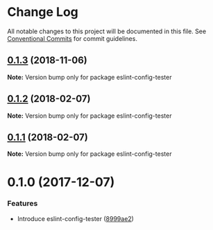 # Change Log

All notable changes to this project will be documented in this file.
See [Conventional Commits](https://conventionalcommits.org) for commit guidelines.

<a name="0.1.3"></a>
## [0.1.3](https://github.com/udemy/js-tooling/compare/eslint-config-tester@0.1.2...eslint-config-tester@0.1.3) (2018-11-06)




**Note:** Version bump only for package eslint-config-tester

<a name="0.1.2"></a>
## [0.1.2](https://github.com/udemy/js-tooling/compare/eslint-config-tester@0.1.1...eslint-config-tester@0.1.2) (2018-02-07)




**Note:** Version bump only for package eslint-config-tester

<a name="0.1.1"></a>
## [0.1.1](https://github.com/udemy/js-tooling/compare/eslint-config-tester@0.1.0...eslint-config-tester@0.1.1) (2018-02-07)




**Note:** Version bump only for package eslint-config-tester

<a name="0.1.0"></a>
# 0.1.0 (2017-12-07)


### Features

* Introduce eslint-config-tester ([8999ae2](https://github.com/udemy/js-tooling/commit/8999ae2))
